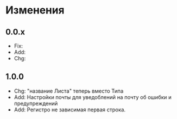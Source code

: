# Изменения

## 0.0.x
* Fix:
* Add:
* Chg:


## 1.0.0
* Chg: "название Листа" теперь вместо Типа
* Add: Настройки почты для уведоблений на почту об ошибки и предупреждений
* Add: Регистро не зависимая первая строка.
